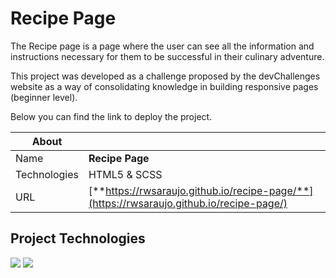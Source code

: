 # Recipe Page

The Recipe page is a page where the user can see all the information and instructions necessary for them to be successful in their culinary adventure.

This project was developed as a challenge proposed by the devChallenges website as a way of consolidating knowledge in building responsive pages (beginner level).

Below you can find the link to deploy the project.

| About        |                                                                                          |
| ------------ | ---------------------------------------------------------------------------------------- |
| Name         | **Recipe Page**                                                                          |
| Technologies | HTML5 & SCSS                                                                             |
| URL          | [**https://rwsaraujo.github.io/recipe-page/**](https://rwsaraujo.github.io/recipe-page/) |

## Project Technologies

<div>
  <img src="https://img.shields.io/badge/HTML5-dd4b25?style=for-the-badge&logo=html5&logoColor=fff">
  <img src="https://img.shields.io/badge/scss-c66394?style=for-the-badge&logo=sass&logoColor=fff">
</div>

